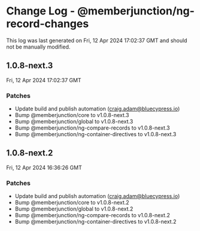 # Change Log - @memberjunction/ng-record-changes

This log was last generated on Fri, 12 Apr 2024 17:02:37 GMT and should not be manually modified.

<!-- Start content -->

## 1.0.8-next.3

Fri, 12 Apr 2024 17:02:37 GMT

### Patches

- Update build and publish automation (craig.adam@bluecypress.io)
- Bump @memberjunction/core to v1.0.8-next.3
- Bump @memberjunction/global to v1.0.8-next.3
- Bump @memberjunction/ng-compare-records to v1.0.8-next.3
- Bump @memberjunction/ng-container-directives to v1.0.8-next.3

## 1.0.8-next.2

Fri, 12 Apr 2024 16:36:26 GMT

### Patches

- Update build and publish automation (craig.adam@bluecypress.io)
- Bump @memberjunction/core to v1.0.8-next.2
- Bump @memberjunction/global to v1.0.8-next.2
- Bump @memberjunction/ng-compare-records to v1.0.8-next.2
- Bump @memberjunction/ng-container-directives to v1.0.8-next.2
